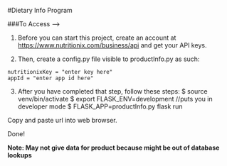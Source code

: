 #Dietary Info Program

###To Access -->
1. Before you can start this project, create an account at https://www.nutritionix.com/business/api and get your API keys.

2. Then, create a config.py file visible to productInfo.py as such:
```
nutritionixKey = "enter key here"
appId = "enter app id here"
```

3. After you have completed that step, follow these steps:
$ source venv/bin/activate
$ export FLASK_ENV=development					//puts you in developer mode
$ FLASK_APP=productInfo.py flask run

Copy and paste url into web browser.

Done!

**Note: May not give data for product because might be out of database lookups**
